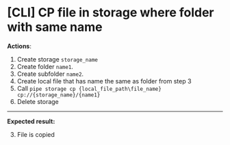 # [CLI] CP file in storage where folder with same name

**Actions**:
1.  Create storage `storage_name`
2.	Create folder `name1`.
3.  Create subfolder `name2`.
4.	Create local file that has name the same as folder from step 3
5.  Call `pipe storage cp {local_file_path\file_name} cp://{storage_name}/{name1}`
6.  Delete storage

***
**Expected result:**

3.	File is copied